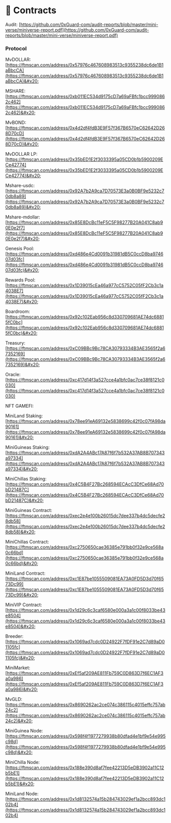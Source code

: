 # 📄 Contracts



Audit: [https://github.com/0xGuard-com/audit-reports/blob/master/mini-verse/miniverse-report.pdf](https://github.com/0xGuard-com/audit-reports/blob/master/mini-verse/miniverse-report.pdf)

### Protocol

MvDOLLAR: [https://ftmscan.com/address/0x57976c467608983513c9355238dc6de1B1aBbcCA](https://ftmscan.com/address/0x57976c467608983513c9355238dc6de1B1aBbcCA)&#x20;

MSHARE: [https://ftmscan.com/address/0xb011EC534d9175cD7a69aFBfc1bcc9990862c462](https://ftmscan.com/address/0xb011EC534d9175cD7a69aFBfc1bcc9990862c462)&#x20;

MvBOND: [https://ftmscan.com/address/0x4d2df4fdB3E9F57f367B6570eC62642D268D70cD](https://ftmscan.com/address/0x4d2df4fdB3E9F57f367B6570eC62642D268D70cD)&#x20;

MvDOLLAR LP: [https://ftmscan.com/address/0x35bED1E2f3033395a05CD0b1b5900209ECe42774](https://ftmscan.com/address/0x35bED1E2f3033395a05CD0b1b5900209ECe42774)&#x20;

Mshare-usdc: [https://ftmscan.com/address/0x92A7b2A9ca7D70573E3a0B0BF9e5232c70db8a89](https://ftmscan.com/address/0x92A7b2A9ca7D70573E3a0B0BF9e5232c70db8a89)&#x20;

Mshare-mdollar: [https://ftmscan.com/address/0x85E8DcBc11eF5C5F98277B20A041C8ab90E0e2f7](https://ftmscan.com/address/0x85E8DcBc11eF5C5F98277B20A041C8ab90E0e2f7)&#x20;

Genesis Pool: [https://ftmscan.com/address/0xd486e4Cd0091b31981dB5C0ccD8ba974607d03fc](https://ftmscan.com/address/0xd486e4Cd0091b31981dB5C0ccD8ba974607d03fc)&#x20;

Rewards Pool: [https://ftmscan.com/address/0x1D39015cEa46a977cC5752C05fF2Cb3c1a4038E7](https://ftmscan.com/address/0x1D39015cEa46a977cC5752C05fF2Cb3c1a4038E7)&#x20;

Boardroom: [https://ftmscan.com/address/0x92c102Eab956c8d330709681AE74dc68815fC0bc](https://ftmscan.com/address/0x92c102Eab956c8d330709681AE74dc68815fC0bc)&#x20;

Treasury: [https://ftmscan.com/address/0xC09BBc9Bc78CA30793334B3AE3565f2a67352169](https://ftmscan.com/address/0xC09BBc9Bc78CA30793334B3AE3565f2a67352169)&#x20;

Oracle: [https://ftmscan.com/address/0xc417d14f3a527cce4a1bfc0ac7ce38f8121c0030](https://ftmscan.com/address/0xc417d14f3a527cce4a1bfc0ac7ce38f8121c0030)

NFT GAMEFI:&#x20;

MiniLand Staking: [https://ftmscan.com/address/0x78ee91eA69132e5838699c42f0c07fA98da90161](https://ftmscan.com/address/0x78ee91eA69132e5838699c42f0c07fA98da90161)&#x20;

MiniGuineas Staking: [https://ftmscan.com/address/0xdA2A4ABc17A87f6f7b532A37AB8B707343a97334](https://ftmscan.com/address/0xdA2A4ABc17A87f6f7b532A37AB8B707343a97334)&#x20;

MiniChillas Staking: [https://ftmscan.com/address/0x4C5B4F27Bc268594ECAcC3DfCe68Ad70bD21487C](https://ftmscan.com/address/0x4C5B4F27Bc268594ECAcC3DfCe68Ad70bD21487C)&#x20;

MiniGuineas Contract: [https://ftmscan.com/address/0xec2e4e100b26015dc7dee337b4dc5decfe28db58](https://ftmscan.com/address/0xec2e4e100b26015dc7dee337b4dc5decfe28db58)&#x20;

MiniChillas Contract: [https://ftmscan.com/address/0xc2750650cae36385e791bb0f32e9ce568a0c66bd](https://ftmscan.com/address/0xc2750650cae36385e791bb0f32e9ce568a0c66bd)&#x20;

MiniLand Contract: [https://ftmscan.com/address/0xc1E87be1055509081EA73A0FD5D3d70f6573Dc99](https://ftmscan.com/address/0xc1E87be1055509081EA73A0FD5D3d70f6573Dc99)&#x20;

MiniVIP Contract: [https://ftmscan.com/address/0x1d29c6c3caf6580e000a3a1c00f8033be43e8504](https://ftmscan.com/address/0x1d29c6c3caf6580e000a3a1c00f8033be43e8504)&#x20;

Breeder: [https://ftmscan.com/address/0x1069ad7cdc0D24922F7fDF91e2C7d89aD01105fc](https://ftmscan.com/address/0x1069ad7cdc0D24922F7fDF91e2C7d89aD01105fc)&#x20;

MiniMarket: [https://ftmscan.com/address/0xEf5af209AE811Fb759C0D863D7f6EC1AF3a0a986](https://ftmscan.com/address/0xEf5af209AE811Fb759C0D863D7f6EC1AF3a0a986)&#x20;

MvGLD: [https://ftmscan.com/address/0x8690262ac2ce074c386115c4015effc757ab24c2](https://ftmscan.com/address/0x8690262ac2ce074c386115c4015effc757ab24c2)&#x20;

MiniGuinea Node: [https://ftmscan.com/address/0x598f4f1977279938b80dfad4e1bf9e54e995c98d](https://ftmscan.com/address/0x598f4f1977279938b80dfad4e1bf9e54e995c98d)&#x20;

MiniChilla Node: [https://ftmscan.com/address/0x188e390d8af7fee42213D5eDB3902a11C12b5bE1](https://ftmscan.com/address/0x188e390d8af7fee42213D5eDB3902a11C12b5bE1)&#x20;

MiniLand Node: [https://ftmscan.com/address/0x1d8132574a15b284743029ef1a2bcc893dc102b4](https://ftmscan.com/address/0x1d8132574a15b284743029ef1a2bcc893dc102b4)
